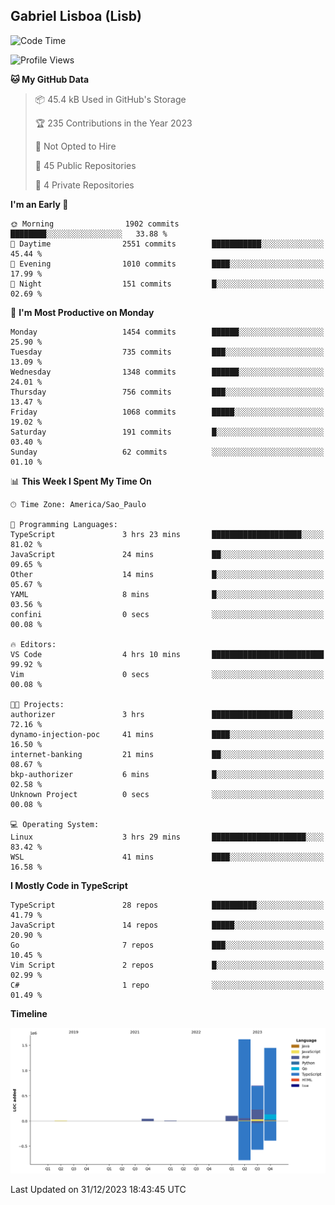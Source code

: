 ## Gabriel Lisboa (Lisb)

<!--START_SECTION:waka-->
![Code Time](http://img.shields.io/badge/Code%20Time-385%20hrs%2041%20mins-blue)

![Profile Views](http://img.shields.io/badge/Profile%20Views-0-blue)

**🐱 My GitHub Data** 

> 📦 45.4 kB Used in GitHub's Storage 
 > 
> 🏆 235 Contributions in the Year 2023
 > 
> 🚫 Not Opted to Hire
 > 
> 📜 45 Public Repositories 
 > 
> 🔑 4 Private Repositories 
 > 
**I'm an Early 🐤** 

```text
🌞 Morning                1902 commits        ████████░░░░░░░░░░░░░░░░░   33.88 % 
🌆 Daytime                2551 commits        ███████████░░░░░░░░░░░░░░   45.44 % 
🌃 Evening                1010 commits        ████░░░░░░░░░░░░░░░░░░░░░   17.99 % 
🌙 Night                  151 commits         █░░░░░░░░░░░░░░░░░░░░░░░░   02.69 % 
```
📅 **I'm Most Productive on Monday** 

```text
Monday                   1454 commits        ██████░░░░░░░░░░░░░░░░░░░   25.90 % 
Tuesday                  735 commits         ███░░░░░░░░░░░░░░░░░░░░░░   13.09 % 
Wednesday                1348 commits        ██████░░░░░░░░░░░░░░░░░░░   24.01 % 
Thursday                 756 commits         ███░░░░░░░░░░░░░░░░░░░░░░   13.47 % 
Friday                   1068 commits        █████░░░░░░░░░░░░░░░░░░░░   19.02 % 
Saturday                 191 commits         █░░░░░░░░░░░░░░░░░░░░░░░░   03.40 % 
Sunday                   62 commits          ░░░░░░░░░░░░░░░░░░░░░░░░░   01.10 % 
```


📊 **This Week I Spent My Time On** 

```text
🕑︎ Time Zone: America/Sao_Paulo

💬 Programming Languages: 
TypeScript               3 hrs 23 mins       ████████████████████░░░░░   81.02 % 
JavaScript               24 mins             ██░░░░░░░░░░░░░░░░░░░░░░░   09.65 % 
Other                    14 mins             █░░░░░░░░░░░░░░░░░░░░░░░░   05.67 % 
YAML                     8 mins              █░░░░░░░░░░░░░░░░░░░░░░░░   03.56 % 
confini                  0 secs              ░░░░░░░░░░░░░░░░░░░░░░░░░   00.08 % 

🔥 Editors: 
VS Code                  4 hrs 10 mins       █████████████████████████   99.92 % 
Vim                      0 secs              ░░░░░░░░░░░░░░░░░░░░░░░░░   00.08 % 

🐱‍💻 Projects: 
authorizer               3 hrs               ██████████████████░░░░░░░   72.16 % 
dynamo-injection-poc     41 mins             ████░░░░░░░░░░░░░░░░░░░░░   16.50 % 
internet-banking         21 mins             ██░░░░░░░░░░░░░░░░░░░░░░░   08.67 % 
bkp-authorizer           6 mins              █░░░░░░░░░░░░░░░░░░░░░░░░   02.58 % 
Unknown Project          0 secs              ░░░░░░░░░░░░░░░░░░░░░░░░░   00.08 % 

💻 Operating System: 
Linux                    3 hrs 29 mins       █████████████████████░░░░   83.42 % 
WSL                      41 mins             ████░░░░░░░░░░░░░░░░░░░░░   16.58 % 
```

**I Mostly Code in TypeScript** 

```text
TypeScript               28 repos            ██████████░░░░░░░░░░░░░░░   41.79 % 
JavaScript               14 repos            █████░░░░░░░░░░░░░░░░░░░░   20.90 % 
Go                       7 repos             ███░░░░░░░░░░░░░░░░░░░░░░   10.45 % 
Vim Script               2 repos             █░░░░░░░░░░░░░░░░░░░░░░░░   02.99 % 
C#                       1 repo              ░░░░░░░░░░░░░░░░░░░░░░░░░   01.49 % 
```



**Timeline**

![Lines of Code chart](https://raw.githubusercontent.com/tenlisboa/tenlisboa/main/assets/bar_graph.png)


 Last Updated on 31/12/2023 18:43:45 UTC
<!--END_SECTION:waka-->
